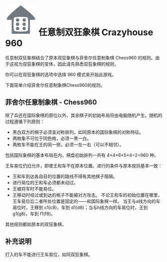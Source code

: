 # ![Crazyhouse960](https://github.com/gbtami/pychess-variants/blob/master/static/icons/Crazyhouse960.svg) 任意制双狂象棋 Crazyhouse 960

任意制双狂象棋结合了原本双狂象棋与菲舍尔任意制象棋 Chess960 的规则。由于这视为双狂象棋的变体，因此请先熟悉双狂象棋的规则，

你可以在双狂象棋的选项中选择 960 模式来开始此游戏。

下面简单介绍菲舍尔任意制象棋Chess960的规则。

## 菲舍尔任意制象棋 - Chess960

除了兵还在国际象棋的原位以外，其余棋子的初始布局将由电脑随机产生。随机的过程遵循下列原则：

- 黑白双方的棋子必须呈对称排列，如同原本的国际象棋的对称特征。
- 两枚象不可位于同色格，必须一黑一白。
- 两枚车不能在王的同一侧，必须一左一右（可以不相邻）。

包括国际象棋的基本布局在内，棋盘初始排列一共有 4×4×6×5×4÷2=960 种。

王车易位仍旧允许，即使王和车不在原本位置。进行的条件与原本规则基本一致：
- 王和车到达各自目的位置的路线不得有其他棋子阻隔。
- 进行易位的王和车必须都未动过。
- 王被将军时不能易位。
- 王移动时经过或到达的格子不能被对方攻击。
不论王和车的初始位置在哪里，王车易位后二者所处位置是固定的——和国际象棋一样。
当王与a线方向的车易位时，王移到 c1(c8)，车到 d1(d8)；当与h线方向的车易位时，王到 g1(g8)，车到 f1(f8)。

其他规则都如原本的双狂象棋。

## 补充说明

打入的车不能进行王车易位，如同双狂象棋。